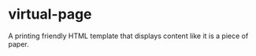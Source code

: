 # virtual-page
A printing friendly HTML template that displays content like it is a piece of paper. 
